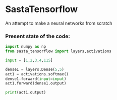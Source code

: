 # SastaTensorflow
An attempt to make a neural networks from scratch

### Present state of the code:
```python
import numpy as np
from sasta_tensorflow import layers,activations

input = [1,2,3,4,115]

dense1 = layers.Dense(5,5)
act1 = activations.softmax()
dense1.forward(input=input)
act1.forward(dense1.output)

print(act1.output)

```
